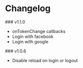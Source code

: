 # Changelog

### v1.1.0

- onTokenChange callbacks
- Login with facebook
- Login with google


### v1.0.6

- Disable reload on login or logout
